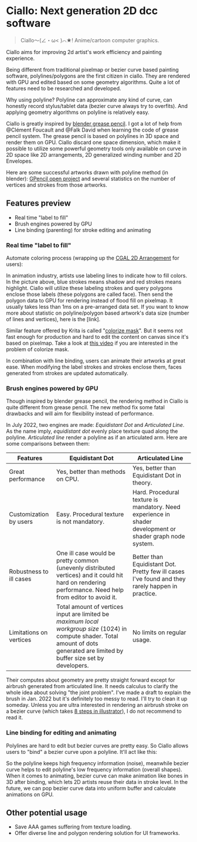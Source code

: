 # Ciallo: Next generation 2D dcc software

> Ciallo～(∠・ω< )⌒★!  Anime/cartoon computer graphics.

Ciallo aims for improving 2d artist's work efficiency and painting experience.

Being different from traditional pixelmap or bezier curve based painting software, polylines/polygons are the first citizen in ciallo. They are rendered with GPU and edited based on some geometry algorithms. Quite a lot of features need to be researched and developed.

Why using polyline? Polyline can approximate any kind of curve, can honestly record stylus/tablet data (bezier curve always try to overfits). And applying geometry algorithms on polyline is relatively easy.

Ciallo is greatly inspired by [blender grease pencil](https://docs.blender.org/manual/en/latest/grease_pencil/introduction.html). I got a lot of help from @Clément Foucault  and @Falk David  when learning the code of grease pencil system. The grease pencil is based on polylines in 3D space and render them on GPU. Ciallo discard one space dimension, which make it possible to utilize some powerful geometry tools only available on curve in 2D space like 2D arrangements, 2D generalized winding number and 2D Envelopes.

Here are some successful artworks drawn with polyline method (in blender): [GPencil open project](https://cloud.blender.org/p/gallery/5b642e25bf419c1042056fc6) and several statistics on the number of vertices and strokes from those artworks.

## Features preview

- Real time "label to fill"
- Brush engines powered by GPU
- Line binding (parenting) for stroke editing and animating

### Real time "label to fill"

Automate coloring process (wrapping up the [CGAL 2D Arrangement](https://doc.cgal.org/latest/Arrangement_on_surface_2/index.html) for users):



In animation industry, artists use labeling lines to indicate how to fill colors. In the picture above, blue strokes means shadow and red strokes means highlight. Ciallo will utilize these labeling strokes and query polygons enclose those labels (these polygons are called face). Then send the polygon data to GPU for rendering instead of flood fill on pixelmap. It usually takes less than 1ms on a pre-arranged data set. If you want to know more about statistic on polyline/polygon based artwork's data size (number of lines and vertices), here is the [link].

Similar feature offered by Krita is called "[colorize mask](https://docs.krita.org/en/reference_manual/tools/colorize_mask.html)". But it seems not fast enough for production and hard to edit the content on canvas since it's based on pixelmap. Take a look at [this video](https://www.youtube.com/watch?v=HQdx6H9BIGs) if you are interested in the problem of colorize mask.

In combination with line binding, users can animate their artworks at great ease. When modifying the label strokes and strokes enclose them, faces generated from strokes are updated automatically.

### Brush engines powered by GPU 

Though inspired by blender grease pencil, the rendering method in Ciallo is quite different from grease pencil. The new method fix some fatal drawbacks and will aim for flexibility instead of performance.

In July 2022, two engines are made: _Equidistant Dot_ and _Articulated Line_. As the name imply, _equidistant dot_ evenly place texture quad along the polyline. _Articulated line_ render a polyline as if an articulated arm. Here are some comparisons between them:

| Features                | Equidistant Dot                                              | Articulated Line                                             |
| ----------------------- | ------------------------------------------------------------ | ------------------------------------------------------------ |
| Great performance       | Yes, better than methods on CPU.                             | Yes, better than Equidistant Dot in theory.                  |
| Customization by users  | Easy. Procedural texture is not mandatory.                   | Hard. Procedural texture is mandatory. Need experience in shader development or shader graph node system. |
| Robustness to ill cases | One ill case would be pretty common (unevenly distributed vertices) and it could hit hard on rendering performance. Need help from editor to avoid it. | Better than Equidistant Dot. Pretty few ill cases I've found and they rarely happen in practice. |
| Limitations on vertices | Total amount of vertices input are limited be *maximum local workgroup size* (1024) in compute shader. Total amount of dots generated are limited by buffer size set by developers. | No limits on regular usage.                                  |

Their computes about geometry are pretty straight forward except for airbrush generated from articulated line. It needs calculus to clarify the whole idea about solving "the joint problem". I've made a draft to explain the brush in Jan. 2022 but it's definitely too messy to read. I'll try to clean it up someday. Unless you are ultra interested in rendering an airbrush stroke on a bezier curve (which takes [8 steps in illustrator](https://www.techwalla.com/articles/how-to-airbrush-in-illustrator)), I do not recommend to read it.

### Line binding for editing and animating

Polylines are hard to edit but bezier curves are pretty easy. So Ciallo allows users to "bind" a bezier curve upon a polyline. It'll act like this:



So the polyline keeps high frequency information (noise), meanwhile bezier curve helps to edit polyline's low frequency information (overall shapes). When it comes to animating, bezier curve can make animation like bones in 3D after binding, which lets 2D artists reuse their data in stroke level. In the future, we can pop bezier curve data into uniform buffer and calculate animations on GPU.

## Other potential usage

- Save AAA games suffering from texture loading.
- Offer diverse line and polygon rendering solution for UI frameworks.


